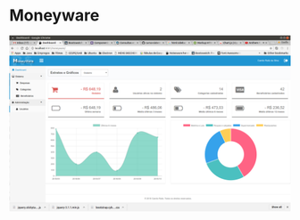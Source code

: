 # Moneyware

![moneyware-dashboard.png](https://github.com/craitz/Moneyware/blob/master/moneyware-dashboard.png)
